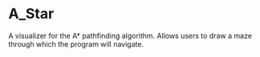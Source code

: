 # A_Star
A visualizer for the A* pathfinding algorithm. Allows users to draw a maze through which the program will navigate.
